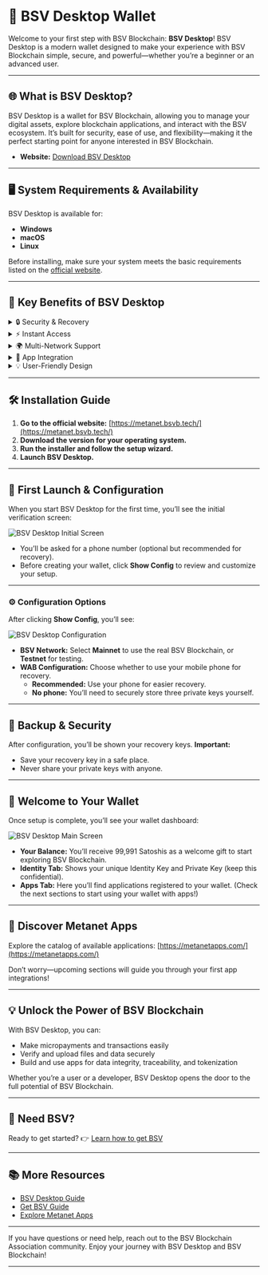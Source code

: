 # 🪪 BSV Desktop Wallet

Welcome to your first step with BSV Blockchain: **BSV Desktop**!
BSV Desktop is a modern wallet designed to make your experience with BSV Blockchain simple, secure, and powerful—whether you’re a beginner or an advanced user.

---

## 🌐 What is BSV Desktop?

BSV Desktop is a wallet for BSV Blockchain, allowing you to manage your digital assets, explore blockchain applications, and interact with the BSV ecosystem.
It’s built for security, ease of use, and flexibility—making it the perfect starting point for anyone interested in BSV Blockchain.

- **Website:** [Download BSV Desktop](https://metanet.bsvb.tech/)

---

## 🖥️ System Requirements & Availability

BSV Desktop is available for:

- **Windows**
- **macOS**
- **Linux**

Before installing, make sure your system meets the basic requirements listed on the [official website](https://metanet.bsvb.tech/).

---

## 🎁 Key Benefits of BSV Desktop

<details>
<summary>🔒 Security & Recovery</summary>
BSV Desktop offers advanced security features, including optional phone-based recovery and multi-key backup. Your assets are protected, and you have multiple ways to recover your wallet if needed.
</details>

<details>
<summary>⚡ Instant Access</summary>
Get started in minutes! The setup is quick, and you receive a small amount of BSV (Satoshis) as a welcome gift to explore the blockchain.
</details>

<details>
<summary>🌍 Multi-Network Support</summary>
Easily switch between BSV Blockchain’s mainnet and testnet, perfect for both real transactions and experimentation.
</details>

<details>
<summary>🧩 App Integration</summary>
Connect with a growing catalog of blockchain applications directly from your wallet.
</details>

<details>
<summary>💡 User-Friendly Design</summary>
Intuitive interface designed for both new users and experienced developers.
</details>

---

## 🛠️ Installation Guide

1. **Go to the official website:**
	 [https://metanet.bsvb.tech/](https://metanet.bsvb.tech/)
2. **Download the version for your operating system.**
3. **Run the installer and follow the setup wizard.**
4. **Launch BSV Desktop.**

---

## 🚀 First Launch & Configuration

When you start BSV Desktop for the first time, you’ll see the initial verification screen:

![BSV Desktop Initial Screen](../../assets/metanet-desktop-init.png)

- You’ll be asked for a phone number (optional but recommended for recovery).
- Before creating your wallet, click **Show Config** to review and customize your setup.

---

### ⚙️ Configuration Options

After clicking **Show Config**, you’ll see:

![BSV Desktop Configuration](../../assets/metanet-desktop-config.png)

- **BSV Network:**
	Select **Mainnet** to use the real BSV Blockchain, or **Testnet** for testing.
- **WAB Configuration:**
	Choose whether to use your mobile phone for recovery.
	- **Recommended:** Use your phone for easier recovery.
	- **No phone:** You’ll need to securely store three private keys yourself.

---

## 🔑 Backup & Security

After configuration, you’ll be shown your recovery keys.
**Important:**
- Save your recovery key in a safe place.
- Never share your private keys with anyone.

---

## 🎉 Welcome to Your Wallet

Once setup is complete, you’ll see your wallet dashboard:

![BSV Desktop Main Screen](../../assets/metanet-desktop-main.png)

- **Your Balance:**
	You’ll receive 99,991 Satoshis as a welcome gift to start exploring BSV Blockchain.
- **Identity Tab:**
	Shows your unique Identity Key and Private Key (keep this confidential).
- **Apps Tab:**
	Here you’ll find applications registered to your wallet.
	(Check the next sections to start using your wallet with apps!)

---

## 🧩 Discover Metanet Apps

Explore the catalog of available applications:
[https://metanetapps.com/](https://metanetapps.com/)

Don’t worry—upcoming sections will guide you through your first app integrations!

---

## 💡 Unlock the Power of BSV Blockchain

With BSV Desktop, you can:

- Make micropayments and transactions easily
- Verify and upload files and data securely
- Build and use apps for data integrity, traceability, and tokenization

Whether you’re a user or a developer, BSV Desktop opens the door to the full potential of BSV Blockchain.

---

## 💸 Need BSV?

Ready to get started?
👉 [Learn how to get BSV](get-bsv/README.md)

---

## 📚 More Resources

- [BSV Desktop Guide](metanet-desktop-mainnet.md)
- [Get BSV Guide](get-bsv/README.md)
- [Explore Metanet Apps](https://metanetapps.com/)

---

If you have questions or need help, reach out to the BSV Blockchain Association community.
Enjoy your journey with BSV Desktop and BSV Blockchain!

---
